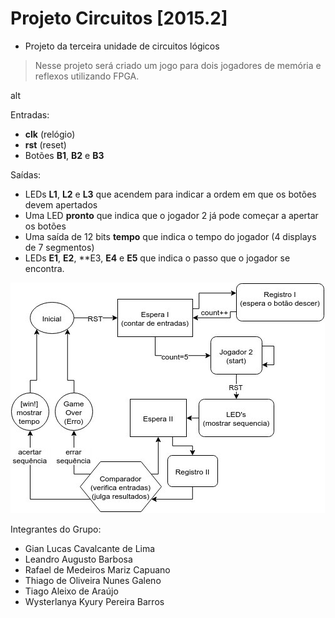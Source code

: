 # Projeto Circuitos [2015.2]
* Projeto da terceira unidade de circuitos lógicos

> Nesse projeto será criado um jogo para dois jogadores de memória e reflexos utilizando FPGA.

alt

Entradas:
* **clk** (relógio)
* **rst** (reset)
* Botões **B1**, **B2** e **B3**

Saídas:
* LEDs **L1**, **L2** e **L3** que acendem para indicar a ordem em que os botões devem apertados
* Uma LED **pronto** que indica que o jogador 2 já pode começar a apertar os botões
* Uma saída de 12 bits **tempo** que indica o tempo do jogador (4 displays de 7 segmentos)
* LEDs **E1**, **E2**, **E3, **E4** e **E5** que indica o passo que o jogador se encontra.

![alt tag](/estados.jpg) 

Integrantes do Grupo:
* Gian Lucas Cavalcante de Lima
* Leandro Augusto Barbosa
* Rafael de Medeiros Mariz Capuano
* Thiago de Oliveira Nunes Galeno
* Tiago Aleixo de Araújo
* Wysterlanya Kyury Pereira Barros
